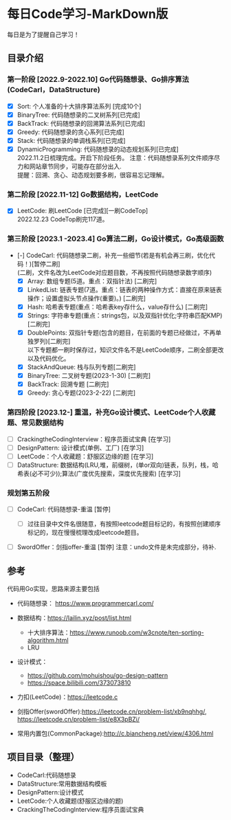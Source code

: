 # 每日Code学习-MarkDown版
每日是为了提醒自己学习！

## 目录介绍
### 第一阶段 [2022.9-2022.10] Go代码随想录、Go排序算法(CodeCarl，DataStructure)
- [x] Sort: 个人准备的十大排序算法系列 [完成10个]
- [x] BinaryTree: 代码随想录的二叉树系列[已完成]
- [x] BackTrack: 代码随想录的回溯算法系列[已完成]  
- [x] Greedy: 代码随想录的贪心系列[已完成]
- [x] Stack: 代码随想录的单调栈系列[已完成]
- [x] DynamicProgramming: 代码随想录的动态规划系列[已完成]   
2022.11.2日梳理完成。开启下阶段任务。
注意：代码随想录系列文件顺序尽力和网站章节同步，可能存在部分出入.  
提醒：回溯、贪心、动态规划要多刷，很容易忘记理解。

### 第二阶段 [2022.11-12] Go数据结构，LeetCode
- [x] LeetCode: 刷LeetCode [已完成][一刷CodeTop]  
2022.12.23 CodeTop刷完117道。

### 第三阶段 [2023.1 -2023.4] Go算法二刷，Go设计模式，Go高级函数
- [-] CodeCarl: 代码随想录二刷，补充一些细节(若是有机会再三刷，优化代码！)[暂停二刷]  
(二刷，文件名改为LeetCode对应题目数，不再按照代码随想录数字顺序)
  - [x] Array: 数组专题(5道。重点：双指针法) [二刷完]
  - [x] LinkedList: 链表专题(7道。重点：链表的两种操作方式：直接在原来链表操作；设置虚拟头节点操作(重要)。) [二刷完]
  - [x] Hash: 哈希表专题(重点：哈希表key存什么，value存什么) [二刷完]
  - [x] Strings: 字符串专题(重点：strings包，以及双指针优化;字符串匹配KMP) [二刷完]
  - [x] DoublePoints: 双指针专题(包含的题目，在前面的专题已经做过，不再单独罗列)[二刷完]  
  以下专题都一刷时保存过，知识文件名不是LeetCode顺序，二刷全部更改以及代码优化。
  - [x] StackAndQueue: 栈与队列专题[二刷完]
  - [x] BinaryTree: 二叉树专题(2023-1-30) [二刷完]
  - [x] BackTrack: 回溯专题 [二刷完]
  - [x] Greedy: 贪心专题(2023-2-22) [二刷完]

### 第四阶段 [2023.12-] 重温，补充Go设计模式、LeetCode个人收藏题、常见数据结构
- [ ] CrackingtheCodingInterview：程序员面试宝典 [在学习]
- [ ] DesignPattern: 设计模式(单例、工厂) [在学习]
- [ ] LeetCode：个人收藏题：舒服区边缘的题 [在学习]
- [ ] DataStructure: 数据结构(LRU,堆，前缀树，(单or双向)链表，队列，栈，哈希表(必不可少));算法(广度优先搜索，深度优先搜索)  [在学习]

### 规划第五阶段
- [ ] CodeCarl: 代码随想录-重温 [暂停]
  - [ ] 过往目录中文件名很随意，有按照leetcode题目标记的，有按照创建顺序标记的，现在慢慢梳理改成leetcode题目。
- [ ] SwordOffer：剑指offer-重温 [暂停]
注意：undo文件是未完成部分，待补. 


## 参考
代码用Go实现，思路来源主要包括
* 代码随想录： https://www.programmercarl.com/
* 数据结构：https://lailin.xyz/post/list.html
  * 十大排序算法：https://www.runoob.com/w3cnote/ten-sorting-algorithm.html
  * LRU
* 设计模式：
  * https://github.com/mohuishou/go-design-pattern
  * https://space.bilibili.com/373073810
* 力扣(LeetCode)：https://leetcode.c
* 剑指Offer(swordOffer):https://leetcode.cn/problem-list/xb9nqhhg/, https://leetcode.cn/problem-list/e8X3pBZi/

* 常用内置包(CommonPackage):http://c.biancheng.net/view/4306.html


## 项目目录（整理）
- CodeCarl:代码随想录
- DataStructure:常用数据结构模板
- DesignPattern:设计模式
- LeetCode:个人收藏题(舒服区边缘的题)
- CrackingTheCodingInterview:程序员面试宝典
